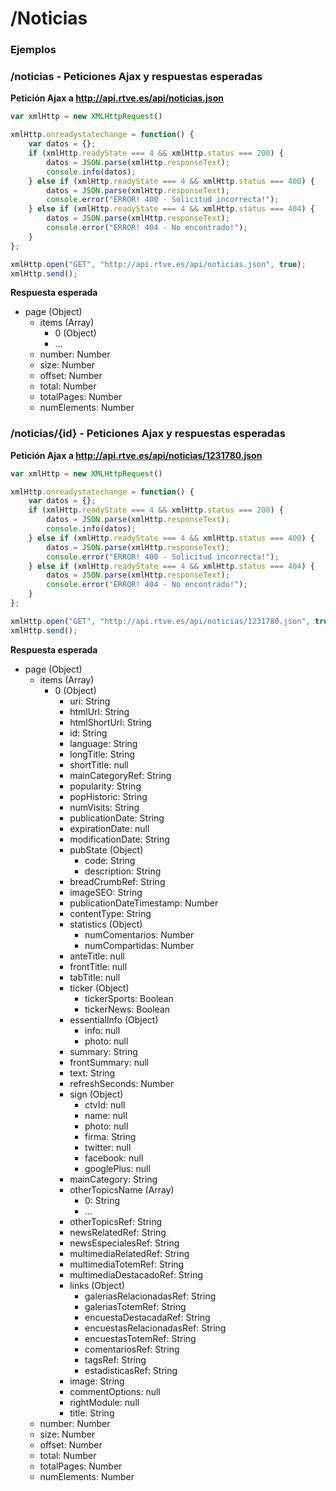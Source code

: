 # /Noticias

### Ejemplos


### /noticias - Peticiones Ajax y respuestas esperadas

**Petición Ajax a http://api.rtve.es/api/noticias.json**

```javascript
var xmlHttp = new XMLHttpRequest()

xmlHttp.onreadystatechange = function() {
    var datos = {};
    if (xmlHttp.readyState === 4 && xmlHttp.status === 200) {
        datos = JSON.parse(xmlHttp.responseText);
        console.info(datos);
    } else if (xmlHttp.readyState === 4 && xmlHttp.status === 400) {
        datos = JSON.parse(xmlHttp.responseText);
        console.error("ERROR! 400 - Solicitud incorrecta!");         
    } else if (xmlHttp.readyState === 4 && xmlHttp.status === 404) {
        datos = JSON.parse(xmlHttp.responseText);
        console.error("ERROR! 404 - No encontrado!");
    }
};

xmlHttp.open("GET", "http://api.rtve.es/api/noticias.json", true);
xmlHttp.send();
```

**Respuesta esperada**

- page (Object)
	- items (Array)
		- 0 (Object)
		- ...
	- number: Number
	- size: Number
	- offset: Number
	- total: Number
	- totalPages: Number
	- numElements: Number



### /noticias/{id} - Peticiones Ajax y respuestas esperadas

**Petición Ajax a http://api.rtve.es/api/noticias/1231780.json**

```javascript
var xmlHttp = new XMLHttpRequest()

xmlHttp.onreadystatechange = function() {
    var datos = {};
    if (xmlHttp.readyState === 4 && xmlHttp.status === 200) {
        datos = JSON.parse(xmlHttp.responseText);
        console.info(datos);
    } else if (xmlHttp.readyState === 4 && xmlHttp.status === 400) {
        datos = JSON.parse(xmlHttp.responseText);
        console.error("ERROR! 400 - Solicitud incorrecta!");         
    } else if (xmlHttp.readyState === 4 && xmlHttp.status === 404) {
        datos = JSON.parse(xmlHttp.responseText);
        console.error("ERROR! 404 - No encontrado!");
    }
};

xmlHttp.open("GET", "http://api.rtve.es/api/noticias/1231780.json", true);
xmlHttp.send();
```

**Respuesta esperada**

- page (Object)
	- items (Array)
		- 0 (Object)
			- uri: String
			- htmlUrl: String
			- htmlShortUrl: String
			- id: String
			- language: String
			- longTitle: String
			- shortTitle: null
			- mainCategoryRef: String
			- popularity: String
			- popHistoric: String
			- numVisits: String
			- publicationDate: String
			- expirationDate: null
			- modificationDate: String
			- pubState (Object)
				- code: String
				- description: String
			- breadCrumbRef: String
			- imageSEO: String
			- publicationDateTimestamp: Number
			- contentType: String
			- statistics (Object)
				- numComentarios: Number
				- numCompartidas: Number
			- anteTitle: null
			- frontTitle: null
			- tabTitle: null
			- ticker (Object)
				- tickerSports: Boolean
				- tickerNews: Boolean
			- essentialInfo (Object)
				- info: null
				- photo: null
			- summary: String
			- frontSummary: null
			- text: String
			- refreshSeconds: Number
			- sign (Object)
				- ctvId: null
				- name: null
				- photo: null
				- firma: String
				- twitter: null
				- facebook: null
				- googlePlus: null
			- mainCategory: String
			- otherTopicsName (Array)
				- 0: String
				- ...
			- otherTopicsRef: String
			- newsRelatedRef: String
			- newsEspecialesRef: String
			- multimediaRelatedRef: String
			- multimediaTotemRef: String
			- multimediaDestacadoRef: String
			- links (Object)
				- galeriasRelacionadasRef: String
				- galeriasTotemRef: String
				- encuestaDestacadaRef: String
				- encuestasRelacionadasRef: String
				- encuestasTotemRef: String
				- comentariosRef: String
				- tagsRef: String
				- estadisticasRef: String
			- image: String
			- commentOptions: null
			- rightModule: null
			- title: String
	- number: Number
	- size: Number
	- offset: Number
	- total: Number
	- totalPages: Number
	- numElements: Number